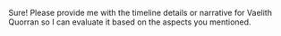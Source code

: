Sure! Please provide me with the timeline details or narrative for Vaelith Quorran so I can evaluate it based on the aspects you mentioned.
